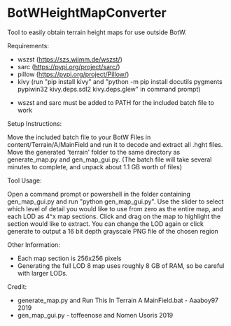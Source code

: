# BotWHeightMapConverter
Tool to easily obtain terrain height maps for use outside BotW.


Requirements:
- wszst     (https://szs.wiimm.de/wszst/)
- sarc      (https://pypi.org/project/sarc/)
- pillow    (https://pypi.org/project/Pillow/)
- kivy      (run "pip install kivy" and "python -m pip install docutils pygments pypiwin32 kivy.deps.sdl2 kivy.deps.glew" in command prompt)
* wszst and sarc must be added to PATH for the included batch file to work


Setup Instructions:

Move the included batch file to your BotW Files in content/Terrain/A/MainField
and run it to decode and extract all .hght files. Move the generated 'terrain'
folder to the same directory as generate_map.py and gen_map_gui.py. (The batch
file will take several minutes to complete, and unpack about 1.1 GB worth of 
files)


Tool Usage:

Open a command prompt or powershell in the folder containing gen_map_gui.py and 
run "python gen_map_gui.py". Use the slider to select which level of detail you 
would like to use from zero as the entire map, and each LOD as 4^x map sections. 
Click and drag on the map to highlight the section would like to extract. You 
can change the LOD again or click generate to output a 16 bit depth grayscale 
PNG file of the chosen region


Other Information:
- Each map section is 256x256 pixels
- Generating the full LOD 8 map uses roughly 8 GB of RAM, so be careful with
larger LODs.


Credit:
- generate_map.py and Run This In Terrain A MainField.bat - Aaaboy97 2019
- gen_map_gui.py - toffeenose and Nomen Usoris 2019
